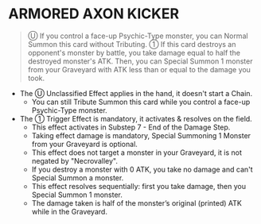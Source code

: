 # ARMORED AXON KICKER

> Ⓤ If you control a face-up Psychic-Type monster, you can Normal Summon this card without Tributing. ① If this card destroys an opponent's monster by battle, you take damage equal to half the destroyed monster's ATK. Then, you can Special Summon 1 monster from your Graveyard with ATK less than or equal to the damage you took.

*   The Ⓤ Unclassified Effect applies in the hand, it doesn't start a Chain.
    *   You can still Tribute Summon this card while you control a face-up Psychic-Type monster.
*   The ① Trigger Effect is mandatory, it activates & resolves on the field.
    *   This effect activates in Substep 7 - End of the Damage Step.
    *   Taking effect damage is mandatory, Special Summoning 1 Monster from your Graveyard is optional.
    *   This effect does not target a monster in your Graveyard, it is not negated by "Necrovalley".
    *   If you destroy a monster with 0 ATK, you take no damage and can't Special Summon a monster.
    *   This effect resolves sequentially: first you take damage, then you Special Summon 1 monster.
    *   The damage taken is half of the monster’s original (printed) ATK while in the Graveyard.
